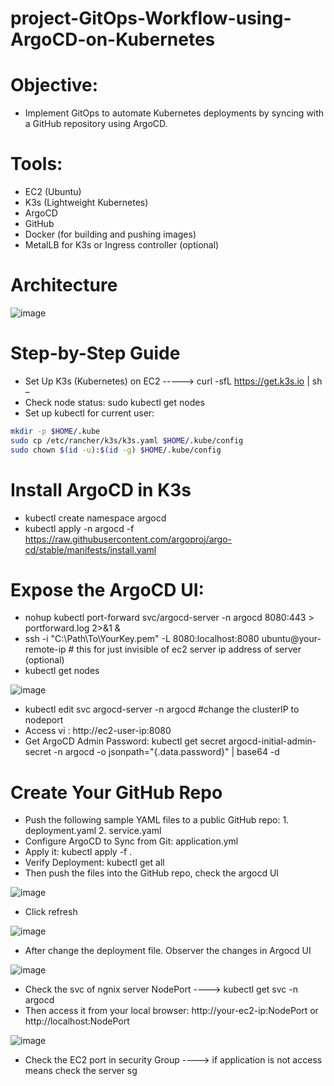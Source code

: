 # project-GitOps-Workflow-using-ArgoCD-on-Kubernetes
# Objective: 
- Implement GitOps to automate Kubernetes deployments by syncing with a GitHub repository using ArgoCD.
# Tools:
- EC2 (Ubuntu)
- K3s (Lightweight Kubernetes)
- ArgoCD
- GitHub
- Docker (for building and pushing images)
- MetalLB for K3s or Ingress controller (optional)
# Architecture

![image](https://github.com/user-attachments/assets/0493b0f3-c27a-4b86-95c5-1f17bfc59b68)


# Step-by-Step Guide
- Set Up K3s (Kubernetes) on EC2 -----> curl -sfL https://get.k3s.io | sh –
- Check node status: sudo kubectl get nodes
- Set up kubectl for current user:
```sh   
mkdir -p $HOME/.kube
sudo cp /etc/rancher/k3s/k3s.yaml $HOME/.kube/config
sudo chown $(id -u):$(id -g) $HOME/.kube/config
```
# Install ArgoCD in K3s
- kubectl create namespace argocd
- kubectl apply -n argocd -f https://raw.githubusercontent.com/argoproj/argo-cd/stable/manifests/install.yaml
# Expose the ArgoCD UI:

- nohup kubectl port-forward svc/argocd-server -n argocd 8080:443 > portforward.log 2>&1 &
- ssh -i "C:\Path\To\YourKey.pem" -L 8080:localhost:8080 ubuntu@your-remote-ip  # this for just invisible of ec2 server ip address of server (optional)
- kubectl get nodes

![image](https://github.com/user-attachments/assets/37f23e39-af2c-4f02-823c-9e340f96ac01)

- kubectl edit svc argocd-server -n argocd  #change the clusterIP to nodeport
- Access vi : http://ec2-user-ip:8080
- Get ArgoCD Admin Password: kubectl get secret argocd-initial-admin-secret -n argocd -o jsonpath="{.data.password}" | base64 -d

# Create Your GitHub Repo
- Push the following sample YAML files to a public GitHub repo:
      1.	deployment.yaml
      2.	service.yaml
- Configure ArgoCD to Sync from Git: application.yml
- Apply it: kubectl apply -f .
- Verify Deployment: kubectl get all
- Then push the files into the GitHub repo, check the argocd UI

![image](https://github.com/user-attachments/assets/7524bea7-182c-4420-8417-a1b209581fc5)


- Click refresh


![image](https://github.com/user-attachments/assets/1fbaeec4-eac0-425f-ba4e-fa2218c1fa6d)

- After change the deployment file. Observer the changes in Argocd UI

![image](https://github.com/user-attachments/assets/6d32b715-2368-41ad-975a-ef3df21b092c)
  

- Check the svc of ngnix server NodePort ----> kubectl get svc -n argocd
- Then access it from your local browser: http://your-ec2-ip:NodePort or http://localhost:NodePort

![image](https://github.com/user-attachments/assets/f92b2136-05a4-4b54-abcf-b0bf320e6f22)



- Check the EC2 port in security Group ----> if application is not access means check the server sg
